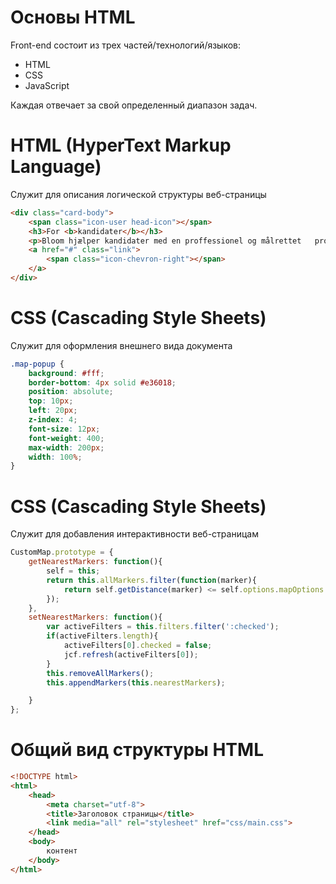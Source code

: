 # Основы HTML

Front-end состоит из трех частей/технологий/языков:

  - HTML
  - CSS
  - JavaScript

Каждая отвечает за свой определенный диапазон задач.

# HTML (HyperText Markup Language)

Служит для описания логической структуры веб-страницы

```html
<div class="card-body">
	<span class="icon-user head-icon"></span>
	<h3>For <b>kandidater</b></h3>
	<p>Bloom hjælper kandidater med en proffessionel og målrettet 	proces frem mod the bedste match.</p>
	<a href="#" class="link">
		<span class="icon-chevron-right"></span>
	</a>
</div>
```

# CSS (Cascading Style Sheets)

Служит для оформления внешнего вида документа

```css
.map-popup {
	background: #fff;
	border-bottom: 4px solid #e36018;
	position: absolute;
	top: 10px;
	left: 20px;
	z-index: 4;
	font-size: 12px;
	font-weight: 400;
	max-width: 200px;
	width: 100%;
}
```

# CSS (Cascading Style Sheets)

Служит для добавления интерактивности веб-страницам

```js
CustomMap.prototype = {
	getNearestMarkers: function(){
		self = this;
		return this.allMarkers.filter(function(marker){
			return self.getDistance(marker) <= self.options.mapOptions.distance;
		});
	},
	setNearestMarkers: function(){
		var activeFilters = this.filters.filter(':checked');
		if(activeFilters.length){
			activeFilters[0].checked = false;
			jcf.refresh(activeFilters[0]);
		}
		this.removeAllMarkers();
		this.appendMarkers(this.nearestMarkers);

	}
};
```
# Общий вид структуры HTML

```html
<!DOCTYPE html>
<html>
	<head>
		<meta charset="utf-8">
		<title>Заголовок страницы</title>
		<link media="all" rel="stylesheet" href="css/main.css">
	</head>
	<body>
		контент
	</body>
</html>
```
